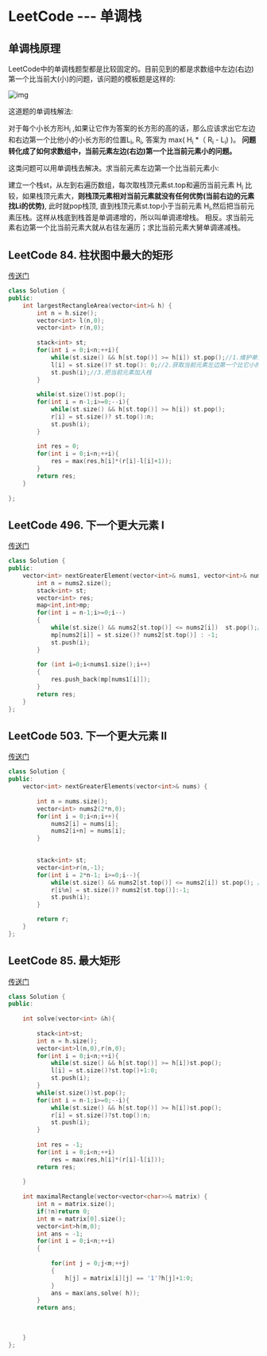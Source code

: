 # LeetCode --- 单调栈

## 单调栈原理

LeetCode中的单调栈题型都是比较固定的。目前见到的都是求数组中左边(右边)第一个比当前大(小)的问题，该问题的模板题是这样的:

![img](https://docimg3.docs.qq.com/image/AkdloKzHEwxYQkNJ04flOQ?w=1900&h=1410)

这道题的单调栈解法:

对于每个小长方形H<sub>i</sub> ,如果让它作为答案的长方形的高的话，那么应该求出它左边和右边第一个比他小的小长方形的位置L<sub>i</sub>, R<sub>i</sub>, 答案为
max( H<sub>i</sub> *（ R<sub>i</sub> - L<sub>i</sub>) )。 **问题转化成了如何求数组中，当前元素左边(右边)第一个比当前元素小的问题。**

这类问题可以用单调栈去解决。求当前元素左边第一个比当前元素小:

建立一个栈st，从左到右遍历数组，每次取栈顶元素st.top和遍历当前元素 H<sub>i</sub> 比较，如果栈顶元素大，**则栈顶元素相对当前元素就没有任何优势(当前右边的元素找Li的优势)**, 此时就pop栈顶, 直到栈顶元素st.top小于当前元素 H<sub>i</sub>,然后把当前元素压栈。这样从栈底到栈首是单调递增的，所以叫单调递增栈。
相反。求当前元素右边第一个比当前元素大就从右往左遍历；求比当前元素大舅单调递减栈。



## LeetCode 84. 柱状图中最大的矩形

[传送门](https://leetcode-cn.com/problems/largest-rectangle-in-histogram/)

```cpp
class Solution {
public:
    int largestRectangleArea(vector<int>& h) {
        int n = h.size();
        vector<int> l(n,0);
        vector<int> r(n,0);
        
        stack<int> st;
        for(int i = 0;i<n;++i){
            while(st.size() && h[st.top()] >= h[i]) st.pop();//1.维护单调递增栈
            l[i] = st.size()? st.top(): 0;//2.获取当前元素左边第一个比它小的坐标
            st.push(i);//3.把当前元素加入栈
        }
        
        while(st.size())st.pop();
        for(int i = n-1;i>=0;--i){
            while(st.size() && h[st.top()] >= h[i]) st.pop();
            r[i] = st.size()? st.top():n;
            st.push(i);
        }
        
        int res = 0;
        for(int i = 0;i<n;++i){
            res = max(res,h[i]*(r[i]-l[i]+1));
        }
        return res;
    }
    
};
```







## LeetCode 496. 下一个更大元素 I

[传送门](https://leetcode-cn.com/problems/next-greater-element-i/)

```cpp
class Solution {
public:
    vector<int> nextGreaterElement(vector<int>& nums1, vector<int>& nums2) {
        int n = nums2.size();
        stack<int> st;
        vector<int> res;
        map<int,int>mp;
        for(int i = n-1;i>=0;i--)
        {
            while(st.size() && nums2[st.top()] <= nums2[i])  st.pop();//维护单调递减栈
            mp[nums2[i]] = st.size()? nums2[st.top()] : -1;
            st.push(i);      
        }
        
        for (int i=0;i<nums1.size();i++)
        {
            res.push_back(mp[nums1[i]]);
        }
        return res;
    }
};
```







## LeetCode 503. 下一个更大元素 II

[传送门](https://leetcode-cn.com/problems/next-greater-element-ii/)

```cpp
class Solution {
public:
    vector<int> nextGreaterElements(vector<int>& nums) {
        
        int n = nums.size();
        vector<int> nums2(2*n,0);
        for(int i = 0;i<n;i++){
            nums2[i] = nums[i];
            nums2[i+n] = nums[i];
        }
        

        stack<int> st;
        vector<int>r(n,-1);
        for(int i = 2*n-1; i>=0;i--){
            while(st.size() && nums2[st.top()] <= nums2[i]) st.pop(); //维护单调递减栈
            r[i%n] = st.size()? nums2[st.top()]:-1;
            st.push(i);
        }

        return r;
    }
};
```





## LeetCode 85. 最大矩形

[传送门](https://leetcode-cn.com/problems/maximal-rectangle/)

```cpp
class Solution {
public:
    
    int solve(vector<int> &h){
        
        stack<int>st;
        int n = h.size();
        vector<int>l(n,0),r(n,0);
        for(int i = 0;i<n;++i){
            while(st.size() && h[st.top()] >= h[i])st.pop();
            l[i] = st.size()?st.top()+1:0;
            st.push(i);
        }
        while(st.size())st.pop();
        for(int i = n-1;i>=0;--i){
            while(st.size() && h[st.top()] >= h[i])st.pop();
            r[i] = st.size()?st.top():n;
            st.push(i);
        }
        
        int res = -1;
        for(int i = 0;i<n;++i)
            res = max(res,h[i]*(r[i]-l[i]));
        return res;
            
    }
    
    int maximalRectangle(vector<vector<char>>& matrix) {
        int n = matrix.size();
        if(!n)return 0;
        int m = matrix[0].size();
        vector<int>h(m,0);
        int ans = -1;
        for(int i = 0;i<n;++i)
        {
            
            for(int j = 0;j<m;++j)
            {
                h[j] = matrix[i][j] == '1'?h[j]+1:0;
            }
            ans = max(ans,solve( h));
        }
        return ans;
        
        
        
    }
};
```

